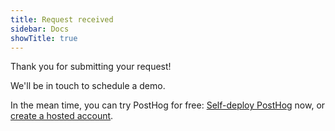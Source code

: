 ```yaml
---
title: Request received
sidebar: Docs
showTitle: true
---
```


Thank you for submitting your request!

We'll be in touch to schedule a demo.

In the mean time, you can try PostHog for free: [Self-deploy PostHog](/docs/deployment) now, or [create a hosted account](https://app.posthog.com/signup).
